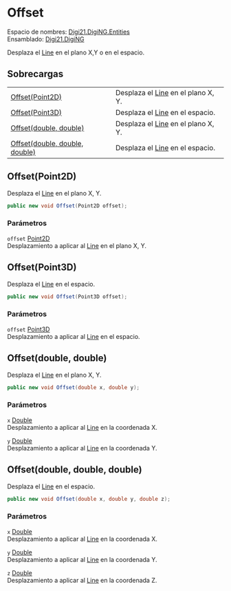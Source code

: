 # Offset

Espacio de nombres: [Digi21.DigiNG.Entities](https://app.gitbook.com/@digi21/s/ayuda-de-digi21/~/drafts/-MXR80mySoUUhqygVNjW/digi3d-net/programacion/.net/referencia/digi21.diging/digi21.diging.entities)   
Ensamblado: [Digi21.DigiNG](https://app.gitbook.com/@digi21/s/ayuda-de-digi21/~/drafts/-MXR80mySoUUhqygVNjW/digi3d-net/programacion/.net/referencia/digi21.diging)​‌

Desplaza el [Line](../) en el plano X,Y o en el espacio.

## Sobrecargas

|  |  |
| :--- | :--- |
| [Offset\(Point2D\)](offset.md#offset-point-2-d) | Desplaza el [Line](../) en el plano X, Y. |
| [Offset\(Point3D\)](offset.md#offset-point-3-d) | Desplaza el [Line](../) en el espacio. |
| [Offset\(double, double\)](offset.md#offset-double-double) | Desplaza el [Line](../) en el plano X, Y. |
| [Offset\(double, double, double\)](offset.md#offset-double-double-double) | Desplaza el [Line](../) en el espacio. |

## Offset\(Point2D\)

Desplaza el [Line](../) en el plano X, Y.

```csharp
public new void Offset(Point2D offset);
```

### Parámetros

`offset` [Point2D](../../../digi21.math/point2d.md)  
Desplazamiento a aplicar al [Line](../) en el plano X, Y.

## Offset\(Point3D\)

Desplaza el [Line](../) en el espacio.

```csharp
public new void Offset(Point3D offset);
```

### Parámetros

`offset` [Point3D](../../../digi21.math/point3d.md)  
Desplazamiento a aplicar al [Line](../) en el espacio.

## Offset\(double, double\)

Desplaza el [Line](../) en el plano X, Y.

```csharp
public new void Offset(double x, double y);
```

### Parámetros

`x` [Double](https://docs.microsoft.com/en-us/dotnet/api/system.double?view=net-5.0)  
Desplazamiento a aplicar al [Line](../) en la coordenada X.

`y` [Double](https://docs.microsoft.com/en-us/dotnet/api/system.double?view=net-5.0)  
Desplazamiento a aplicar al [Line](../) en la coordenada Y.

## Offset\(double, double, double\)

Desplaza el [Line](../) en el espacio.

```csharp
public new void Offset(double x, double y, double z);
```

### Parámetros

`x` [Double](https://docs.microsoft.com/en-us/dotnet/api/system.double?view=net-5.0)  
Desplazamiento a aplicar al [Line](../) en la coordenada X.

`y` [Double](https://docs.microsoft.com/en-us/dotnet/api/system.double?view=net-5.0)  
Desplazamiento a aplicar al [Line](../) en la coordenada Y.

`z` [Double](https://docs.microsoft.com/en-us/dotnet/api/system.double?view=net-5.0)  
Desplazamiento a aplicar al [Line](../) en la coordenada Z.

